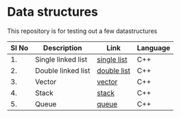 # Data structures

This repository is for testing out a few datastructures

|Sl No|Description|Link|Language|
|---|---|---|---|
|1.|Single linked list|[single list](https://github.com/takg/data_structures/tree/master/include/SingleLinkedList.h)|C++|
|2.|Double linked list|[double list](https://github.com/takg/data_structures/tree/master/include/DoubleLinkedList.h)|C++|
|3.|Vector|[vector](https://github.com/takg/data_structures/tree/master/include/Vector.h)|C++|
|4.|Stack|[stack](https://github.com/takg/data_structures/tree/master/include/Stack.h)|C++|
|5.|Queue|[queue](https://github.com/takg/data_structures/tree/master/include/Queue.h)|C++|


